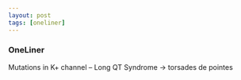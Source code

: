 ```yaml
---
layout: post
tags: [oneliner]
---
```



### OneLiner

Mutations in K+ channel – Long QT Syndrome -> torsades de pointes
